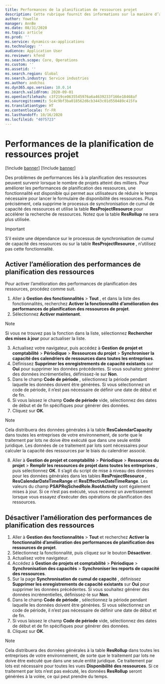 ```yaml
---
title: Performances de la planification de ressources projet
description: Cette rubrique fournit des informations sur la manière d’améliorer les performances de la planification des ressources pour un grand nombre de projets.
author: Yowelle
manager: AnnBe
ms.date: 08/31/2020
ms.topic: article
ms.prod: ''
ms.service: dynamics-ax-applications
ms.technology: ''
audience: Application User
ms.reviewer: kfend
ms.search.scope: Core, Operations
ms.custom: ''
ms.assetid: ''
ms.search.region: Global
ms.search.industry: Service industries
ms.author: andchoi
ms.dyn365.ops.version: 10.0.14
ms.search.validFrom: 2020-09-01
ms.openlocfilehash: c3f219ce0635545976a6a4639233f166e18468af
ms.sourcegitcommit: 5c4c9bf3ba018562d6cb3443c01d550489c415fa
ms.translationtype: HT
ms.contentlocale: fr-FR
ms.lasthandoff: 10/16/2020
ms.locfileid: "4075723"
---
```

# <a name="project-resource-scheduling-performance"></a>Performances de la planification de ressources projet

[!include [banner](../includes/banner.md)]
[!include [banner](../includes/preview-banner.md)]


Des problèmes de performances liés à la planification des ressources peuvent survenir lorsque le nombre de projets atteint des milliers. Pour améliorer les performances de planification des ressources, une fonctionnalité est disponible qui permet aux utilisateurs de réduire le temps nécessaire pour lancer le formulaire de disponibilité des ressources. Plus précisément, cela supprime le processus de synchronisation de cumul de capacité des ressources et utilise la table **ResProjectResource** pour accélérer la recherche de ressources. Notez que la table **ResRollup** ne sera plus utilisée.

> [!IMPORTANT]
> S’il existe une dépendance sur le processus de synchronisation de cumul de capacité des ressources ou sur la table **ResProjectResource** , n’utilisez pas cette fonctionnalité.

## <a name="enable-resource-scheduling-performance-enhancement"></a>Activer l’amélioration des performances de planification des ressources
Pour activer l’amélioration des performances de planification des ressources, procédez comme suit.

1. Aller à **Gestion des fonctionnalités** > **Tout** , et dans la liste des fonctionnalités, recherchez **Activer la fonctionnalité d’amélioration des performances de planification des ressources de projet**.
2. Sélectionnez **Activer maintenant**.

> [!NOTE]
> Si vous ne trouvez pas la fonction dans la liste, sélectionnez **Rechercher des mises à jour** pour actualiser la liste.

3. Actualisez votre navigateur, puis accédez à **Gestion de projet et comptabilité** > **Périodique** > **Ressources du projet** > **Synchroniser la capacité des calendriers de ressources dans toutes les entreprises**.
4. Définissez **Supprimer les enregistrements de capacité existants** sur **Oui** pour supprimer les données précédentes. Si vous souhaitez générer des données incrémentielles, définissez-le sur **Non**.
5. Dans le champ **Code de période** , sélectionnez la période pendant laquelle les données doivent être générées. Si vous sélectionnez un code de période, il n’est pas nécessaire de définir une date de début et de fin.
6. Si vous laissez le champ **Code de période** vide, sélectionnez des dates de début et de fin spécifiques pour générer des données.
7. Cliquez sur **OK**.

 > [!NOTE]
 > Cela distribuera des données générales à la table **ResCalendarCapacity** dans toutes les entreprises de votre environnement, de sorte que le traitement par lots ne doive être exécuté que dans une seule entité juridique. Les données de ce traitement par lots sont nécessaires pour calculer la capacité des ressources par le biais du calendrier associé.

8. Aller à **Gestion de projet et comptabilité** > **Périodique** > **Ressources du projet** > **Remplir les ressources de projet dans toutes les entreprises** , puis sélectionnez **OK**. Il s’agit du script de mise à niveau des données pour les données générales dans les tables **ResProjectResource** , **ResCalendarDateTimeRange** et **ResEffectiveDateTimeRange**. Les valeurs du champ **PSAPRojSchedRole.RootActivity** sont également mises à jour. Si ce n’est pas exécuté, vous recevrez un avertissement lorsque vous essayez d’exécuter des opérations de planification des ressources.
 
## <a name="turn-off-resource-scheduling-performance-enhancement"></a>Désactiver l’amélioration des performances de planification des ressources

1. Aller à **Gestion des fonctionnalités** > **Tout** et recherchez **Activer la fonctionnalité d’amélioration des performances de planification des ressources de projet**.
2. Sélectionnez la fonctionnalité, puis cliquez sur le bouton **Désactiver**.
3. Actualisez votre navigateur.
4. Accédez à **Gestion de projets et comptabilité** > **Périodique** > **Synchronisation des capacités** > **Synchroniser les reports de capacité des ressources**.
5. Sur la page **Synchronisation de cumul de capacité** , définissez **Supprimer les enregistrements de capacité existants** sur **Oui** pour supprimer les données précédentes. Si vous souhaitez générer des données incrémentielles, définissez-le sur **Non**.
6. Dans le champ **Code de période** , sélectionnez la période pendant laquelle les données doivent être générées. Si vous sélectionnez un code de période, il n’est pas nécessaire de définir une date de début et de fin.
7. Si vous laissez le champ **Code de période** vide, sélectionnez des dates de début et de fin spécifiques pour générer des données.
8. Cliquez sur **OK**.

> [!NOTE]
> Cela distribuera des données générales à la table **ResRollup** dans toutes les entreprises de votre environnement, de sorte que le traitement par lots ne doive être exécuté que dans une seule entité juridique. Ce traitement par lots est nécessaire pour toutes les vues **Disponibilité des ressources**. Si ce traitement par lots n’est pas exécuté, les données **ResRollup** seront générées à la volée, ce qui peut prendre du temps.
